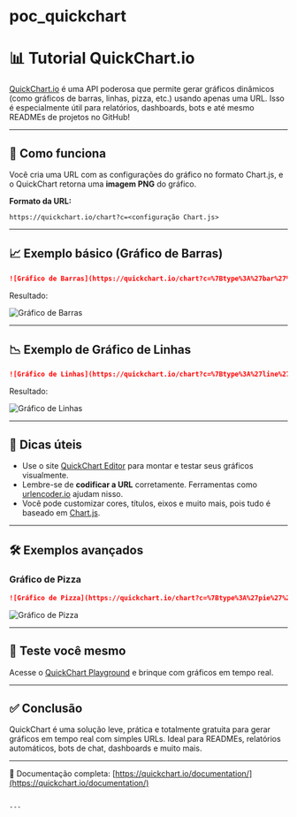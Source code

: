 # poc_quickchart

# 📊 Tutorial QuickChart.io

[QuickChart.io](https://quickchart.io/) é uma API poderosa que permite gerar gráficos dinâmicos (como gráficos de barras, linhas, pizza, etc.) usando apenas uma URL. Isso é especialmente útil para relatórios, dashboards, bots e até mesmo READMEs de projetos no GitHub!

---

## 🚀 Como funciona

Você cria uma URL com as configurações do gráfico no formato Chart.js, e o QuickChart retorna uma **imagem PNG** do gráfico.

**Formato da URL:**

```
https://quickchart.io/chart?c=<configuração Chart.js>
```

---

## 📈 Exemplo básico (Gráfico de Barras)

```markdown
![Gráfico de Barras](https://quickchart.io/chart?c=%7Btype%3A%27bar%27%2Cdata%3A%7Blabels%3A%5B%27Janeiro%27%2C%27Fevereiro%27%2C%27Mar%C3%A7o%27%5D%2Cdatasets%3A%5B%7Blabel%3A%27Vendas%27%2Cdata%3A%5B10%2C20%2C30%5D%7D%5D%7D%7D)
```

Resultado:

![Gráfico de Barras](https://quickchart.io/chart?c=%7Btype%3A%27bar%27%2Cdata%3A%7Blabels%3A%5B%27Janeiro%27%2C%27Fevereiro%27%2C%27Mar%C3%A7o%27%5D%2Cdatasets%3A%5B%7Blabel%3A%27Vendas%27%2Cdata%3A%5B10%2C20%2C30%5D%7D%5D%7D%7D)

---

## 📉 Exemplo de Gráfico de Linhas

```markdown
![Gráfico de Linhas](https://quickchart.io/chart?c=%7Btype%3A%27line%27%2Cdata%3A%7Blabels%3A%5B%27Segunda%27%2C%27Ter%C3%A7a%27%2C%27Quarta%27%2C%27Quinta%27%2C%27Sexta%27%5D%2Cdatasets%3A%5B%7Blabel%3A%27Temperatura%27%2Cdata%3A%5B22%2C21%2C23%2C24%2C22%5D%7D%5D%7D%7D)
```

Resultado:

![Gráfico de Linhas](https://quickchart.io/chart?c=%7Btype%3A%27line%27%2Cdata%3A%7Blabels%3A%5B%27Segunda%27%2C%27Ter%C3%A7a%27%2C%27Quarta%27%2C%27Quinta%27%2C%27Sexta%27%5D%2Cdatasets%3A%5B%7Blabel%3A%27Temperatura%27%2Cdata%3A%5B22%2C21%2C23%2C24%2C22%5D%7D%5D%7D%7D)

---

## 🧰 Dicas úteis

- Use o site [QuickChart Editor](https://quickchart.io/chart-maker/) para montar e testar seus gráficos visualmente.
- Lembre-se de **codificar a URL** corretamente. Ferramentas como [urlencoder.io](https://www.urlencoder.org/) ajudam nisso.
- Você pode customizar cores, títulos, eixos e muito mais, pois tudo é baseado em [Chart.js](https://www.chartjs.org/docs/latest/).

---

## 🛠 Exemplos avançados

### Gráfico de Pizza

```markdown
![Gráfico de Pizza](https://quickchart.io/chart?c=%7Btype%3A%27pie%27%2Cdata%3A%7Blabels%3A%5B%27Azul%27%2C%27Vermelho%27%2C%27Amarelo%27%5D%2Cdatasets%3A%5B%7Bdata%3A%5B300%2C50%2C100%5D%7D%5D%7D%7D)
```

![Gráfico de Pizza](https://quickchart.io/chart?c=%7Btype%3A%27pie%27%2Cdata%3A%7Blabels%3A%5B%27Azul%27%2C%27Vermelho%27%2C%27Amarelo%27%5D%2Cdatasets%3A%5B%7Bdata%3A%5B300%2C50%2C100%5D%7D%5D%7D%7D)

---

## 🧪 Teste você mesmo

Acesse o [QuickChart Playground](https://quickchart.io/chart-maker/) e brinque com gráficos em tempo real.

---

## ✅ Conclusão

QuickChart é uma solução leve, prática e totalmente gratuita para gerar gráficos em tempo real com simples URLs. Ideal para READMEs, relatórios automáticos, bots de chat, dashboards e muito mais.

---

📎 Documentação completa: [https://quickchart.io/documentation/](https://quickchart.io/documentation/)
```

---
